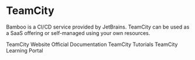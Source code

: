 # TeamCity

Bamboo is a CI/CD service provided by JetBrains. TeamCity can be used as a SaaS offering or self-managed using your own resources.

<BadgeLink badgeText='Official Website' colorScheme='blue' href='https://www.jetbrains.com/teamcity/'>TeamCity Website</BadgeLink>
<BadgeLink badgeText='Official Documentation' colorScheme='blue' href='https://www.jetbrains.com/help/teamcity/teamcity-documentation.html'>Official Documentation</BadgeLink>
<BadgeLink badgeText='Tutorials' colorScheme='blue' href='https://www.jetbrains.com/teamcity/tutorials/'>TeamCity Tutorials</BadgeLink>
<BadgeLink badgeText='Learning Portal' colorScheme='blue' href='https://www.jetbrains.com/teamcity/learn/'>TeamCity Learning Portal</BadgeLink>
